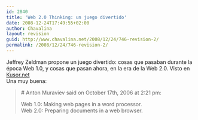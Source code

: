 ```yaml
---
id: 2840
title: 'Web 2.0 Thinking: un juego divertido'
date: 2008-12-24T17:49:55+02:00
author: Chavalina
layout: revision
guid: http://www.chavalina.net/2008/12/24/746-revision-2/
permalink: /2008/12/24/746-revision-2/
---
```

Jeffrey Zeldman propone un juego divertido: cosas que pasaban durante la &eacute;poca Web 1.0, y cosas que pasan ahora, en la era de la Web 2.0. Visto en <a href="http://kusor.net/blog/708/web-20-thinking-game" target="_blank">Kusor.net</a>  
Una muy buena:

> \# Anton Muraviev said on October 17th, 2006 at 2:21 pm:
> 
> Web 1.0: Making web pages in a word processor.  
> Web 2.0: Preparing documents in a web browser.